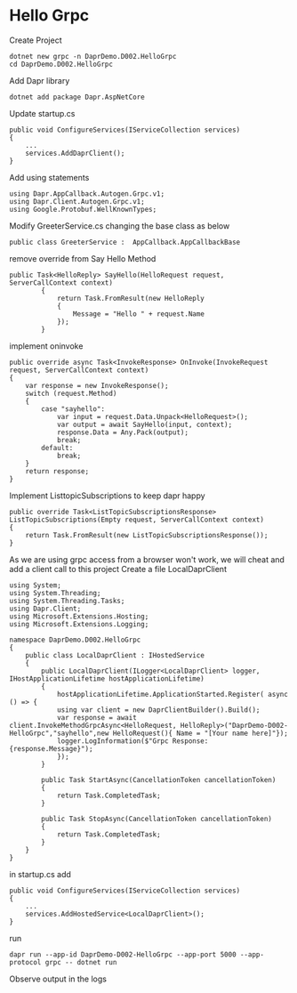 # Hello Grpc


Create Project
```
dotnet new grpc -n DaprDemo.D002.HelloGrpc
cd DaprDemo.D002.HelloGrpc
```

Add Dapr library

```
dotnet add package Dapr.AspNetCore 
```

Update startup.cs

```
public void ConfigureServices(IServiceCollection services)
{
    ...
    services.AddDaprClient();
}
```

Add using statements
```
using Dapr.AppCallback.Autogen.Grpc.v1;
using Dapr.Client.Autogen.Grpc.v1;
using Google.Protobuf.WellKnownTypes;
```

Modify GreeterService.cs changing the base class as below
```
public class GreeterService :  AppCallback.AppCallbackBase
```

remove override from  Say Hello Method
```
public Task<HelloReply> SayHello(HelloRequest request, ServerCallContext context)
        {
            return Task.FromResult(new HelloReply
            {
                Message = "Hello " + request.Name
            });
        }
```
implement oninvoke
```
public override async Task<InvokeResponse> OnInvoke(InvokeRequest request, ServerCallContext context)
{
    var response = new InvokeResponse();
    switch (request.Method)
    {
        case "sayhello":                
            var input = request.Data.Unpack<HelloRequest>();
            var output = await SayHello(input, context);
            response.Data = Any.Pack(output);
            break;       
        default:
            break;
    }
    return response;
}
```

Implement ListtopicSubscriptions to keep dapr happy
```
public override Task<ListTopicSubscriptionsResponse> ListTopicSubscriptions(Empty request, ServerCallContext context)
{            
    return Task.FromResult(new ListTopicSubscriptionsResponse());
}
```



As we are using grpc access from a browser won't work, we will cheat and add a client call to this project
Create a file LocalDaprClient
```
using System;
using System.Threading;
using System.Threading.Tasks;
using Dapr.Client;
using Microsoft.Extensions.Hosting;
using Microsoft.Extensions.Logging;

namespace DaprDemo.D002.HelloGrpc
{
    public class LocalDaprClient : IHostedService
    {       
        public LocalDaprClient(ILogger<LocalDaprClient> logger, IHostApplicationLifetime hostApplicationLifetime)
        {            
            hostApplicationLifetime.ApplicationStarted.Register( async () => {
            using var client = new DaprClientBuilder().Build();
            var response = await client.InvokeMethodGrpcAsync<HelloRequest, HelloReply>("DaprDemo-D002-HelloGrpc","sayhello",new HelloRequest(){ Name = "[Your name here]"});
            logger.LogInformation($"Grpc Response: {response.Message}");
            });
        }

        public Task StartAsync(CancellationToken cancellationToken)
        {
            return Task.CompletedTask;
        }

        public Task StopAsync(CancellationToken cancellationToken)
        {
            return Task.CompletedTask;        
        }
    }
}
```

in startup.cs add
```
public void ConfigureServices(IServiceCollection services)
{
    ...
    services.AddHostedService<LocalDaprClient>();
}
```

run
```
dapr run --app-id DaprDemo-D002-HelloGrpc --app-port 5000 --app-protocol grpc -- dotnet run
```

Observe output in the logs